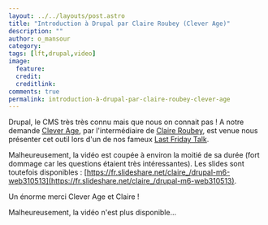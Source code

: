 ```yaml
---
layout: ../../layouts/post.astro
title: "Introduction à Drupal par Claire Roubey (Clever Age)"
description: ""
author: o_mansour 
category: 
tags: [lft,drupal,video]
image:
  feature: 
  credit: 
  creditlink: 
comments: true
permalink: introduction-à-drupal-par-claire-roubey-clever-age
---
```


Drupal, le CMS très très connu mais que nous on connait pas ! A notre demande [Clever Age](https://fr.clever-age.com/societe/agences/lyon/), par l'intermédiaire de [Claire Roubey](https://twitter.com/kalis1), est venue nous présenter cet outil lors d'un de nos fameux [Last Friday Talk](/tags/#lft).

Malheureusement, la vidéo est coupée à environ la moitié de sa durée (fort dommage car les questions étaient très intéressantes). Les slides sont toutefois disponibles : [https://fr.slideshare.net/claire_/drupal-m6-web310513](https://fr.slideshare.net/claire_/drupal-m6-web310513).

Un énorme merci Clever Age et Claire !

Malheureusement, la vidéo n'est plus disponible...
